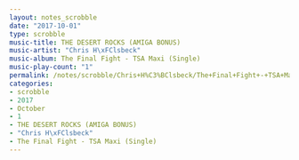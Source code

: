 ```yaml
---
layout: notes_scrobble
date: "2017-10-01"
type: scrobble
music-title: THE DESERT ROCKS (AMIGA BONUS)
music-artist: "Chris H\xFClsbeck"
music-album: The Final Fight - TSA Maxi (Single)
music-play-count: "1"
permalink: /notes/scrobble/Chris+H%C3%BClsbeck/The+Final+Fight+-+TSA+Maxi+%28Single%29/5403ae5ef02254ca2cd00c390760468ffe51c2e1.html
categories:
- scrobble
- 2017
- October
- 1
- THE DESERT ROCKS (AMIGA BONUS)
- "Chris H\xFClsbeck"
- The Final Fight - TSA Maxi (Single)
---
```

